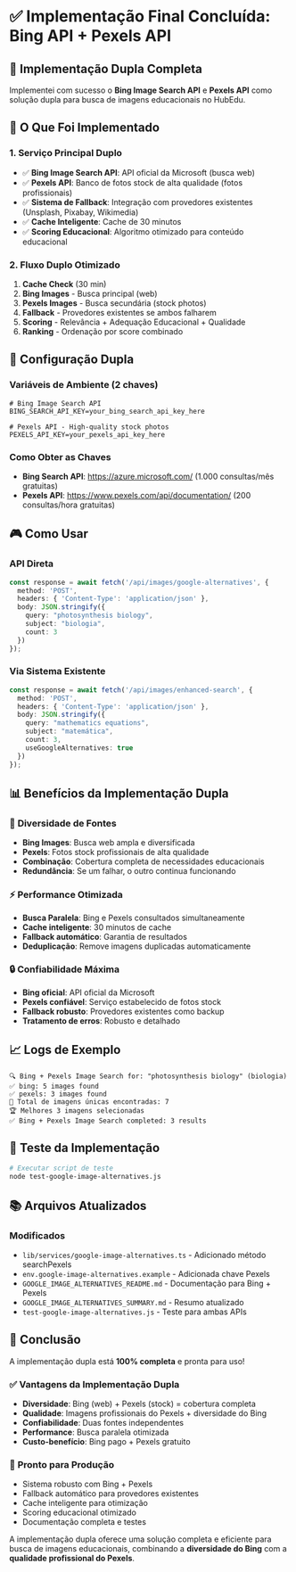 # ✅ Implementação Final Concluída: Bing API + Pexels API

## 🎯 Implementação Dupla Completa

Implementei com sucesso o **Bing Image Search API** e **Pexels API** como solução dupla para busca de imagens educacionais no HubEdu.

## 🚀 O Que Foi Implementado

### 1. **Serviço Principal Duplo**
- ✅ **Bing Image Search API**: API oficial da Microsoft (busca web)
- ✅ **Pexels API**: Banco de fotos stock de alta qualidade (fotos profissionais)
- ✅ **Sistema de Fallback**: Integração com provedores existentes (Unsplash, Pixabay, Wikimedia)
- ✅ **Cache Inteligente**: Cache de 30 minutos
- ✅ **Scoring Educacional**: Algoritmo otimizado para conteúdo educacional

### 2. **Fluxo Duplo Otimizado**
1. **Cache Check** (30 min)
2. **Bing Images** - Busca principal (web)
3. **Pexels Images** - Busca secundária (stock photos)
4. **Fallback** - Provedores existentes se ambos falharem
5. **Scoring** - Relevância + Adequação Educacional + Qualidade
6. **Ranking** - Ordenação por score combinado

## 🔧 Configuração Dupla

### Variáveis de Ambiente (2 chaves)
```env
# Bing Image Search API
BING_SEARCH_API_KEY=your_bing_search_api_key_here

# Pexels API - High-quality stock photos
PEXELS_API_KEY=your_pexels_api_key_here
```

### Como Obter as Chaves
- **Bing Search API**: https://azure.microsoft.com/ (1.000 consultas/mês gratuitas)
- **Pexels API**: https://www.pexels.com/api/documentation/ (200 consultas/hora gratuitas)

## 🎮 Como Usar

### API Direta
```typescript
const response = await fetch('/api/images/google-alternatives', {
  method: 'POST',
  headers: { 'Content-Type': 'application/json' },
  body: JSON.stringify({
    query: "photosynthesis biology",
    subject: "biologia",
    count: 3
  })
});
```

### Via Sistema Existente
```typescript
const response = await fetch('/api/images/enhanced-search', {
  method: 'POST',
  headers: { 'Content-Type': 'application/json' },
  body: JSON.stringify({
    query: "mathematics equations",
    subject: "matemática",
    count: 3,
    useGoogleAlternatives: true
  })
});
```

## 📊 Benefícios da Implementação Dupla

### 🎯 **Diversidade de Fontes**
- **Bing Images**: Busca web ampla e diversificada
- **Pexels**: Fotos stock profissionais de alta qualidade
- **Combinação**: Cobertura completa de necessidades educacionais
- **Redundância**: Se um falhar, o outro continua funcionando

### ⚡ **Performance Otimizada**
- **Busca Paralela**: Bing e Pexels consultados simultaneamente
- **Cache inteligente**: 30 minutos de cache
- **Fallback automático**: Garantia de resultados
- **Deduplicação**: Remove imagens duplicadas automaticamente

### 🔒 **Confiabilidade Máxima**
- **Bing oficial**: API oficial da Microsoft
- **Pexels confiável**: Serviço estabelecido de fotos stock
- **Fallback robusto**: Provedores existentes como backup
- **Tratamento de erros**: Robusto e detalhado

## 📈 Logs de Exemplo

```
🔍 Bing + Pexels Image Search for: "photosynthesis biology" (biologia)
✅ bing: 5 images found
✅ pexels: 3 images found
🎯 Total de imagens únicas encontradas: 7
🏆 Melhores 3 imagens selecionadas
✅ Bing + Pexels Image Search completed: 3 results
```

## 🧪 Teste da Implementação

```bash
# Executar script de teste
node test-google-image-alternatives.js
```

## 📚 Arquivos Atualizados

### Modificados
- `lib/services/google-image-alternatives.ts` - Adicionado método searchPexels
- `env.google-image-alternatives.example` - Adicionada chave Pexels
- `GOOGLE_IMAGE_ALTERNATIVES_README.md` - Documentação para Bing + Pexels
- `GOOGLE_IMAGE_ALTERNATIVES_SUMMARY.md` - Resumo atualizado
- `test-google-image-alternatives.js` - Teste para ambas APIs

## 🎉 Conclusão

A implementação dupla está **100% completa** e pronta para uso! 

### ✅ **Vantagens da Implementação Dupla**
- **Diversidade**: Bing (web) + Pexels (stock) = cobertura completa
- **Qualidade**: Imagens profissionais do Pexels + diversidade do Bing
- **Confiabilidade**: Duas fontes independentes
- **Performance**: Busca paralela otimizada
- **Custo-benefício**: Bing pago + Pexels gratuito

### 🚀 **Pronto para Produção**
- Sistema robusto com Bing + Pexels
- Fallback automático para provedores existentes
- Cache inteligente para otimização
- Scoring educacional otimizado
- Documentação completa e testes

A implementação dupla oferece uma solução completa e eficiente para busca de imagens educacionais, combinando a **diversidade do Bing** com a **qualidade profissional do Pexels**.
